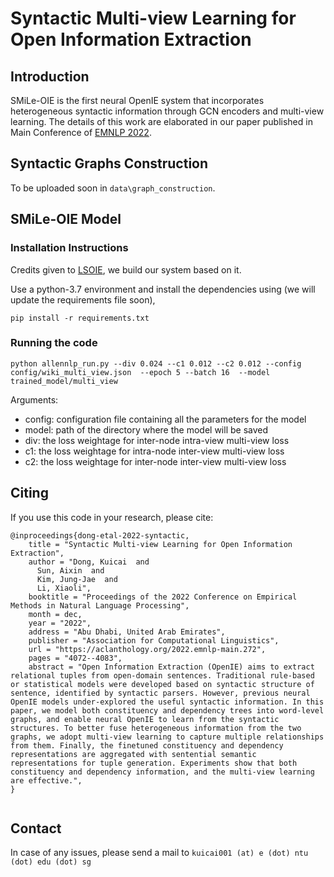 # Syntactic Multi-view Learning for Open Information Extraction

## Introduction
SMiLe-OIE is the first neural OpenIE system that incorporates heterogeneous syntactic information through GCN encoders and multi-view learning. The details of this work are elaborated in our paper published in Main Conference of [EMNLP 2022](https://aclanthology.org/2022.emnlp-main.272/).

## Syntactic Graphs Construction
To be uploaded soon in 
```data\graph_construction```.

## SMiLe-OIE Model
### Installation Instructions
Credits given to [LSOIE](https://github.com/Jacobsolawetz/large-scale-oie), we build our system based on it.

Use a python-3.7 environment and install the dependencies using (we will update the requirements file soon),
```
pip install -r requirements.txt
```

### Running the code

```
python allennlp_run.py --div 0.024 --c1 0.012 --c2 0.012 --config config/wiki_multi_view.json  --epoch 5 --batch 16  --model trained_model/multi_view
```
Arguments:
- config: configuration file containing all the parameters for the model
- model:  path of the directory where the model will be saved
- div:  the loss weightage for inter-node intra-view multi-view loss
- c1:  the loss weightage for intra-node inter-view multi-view loss
- c2:  the loss weightage for inter-node inter-view multi-view loss


## Citing
If you use this code in your research, please cite:

```
@inproceedings{dong-etal-2022-syntactic,
    title = "Syntactic Multi-view Learning for Open Information Extraction",
    author = "Dong, Kuicai  and
      Sun, Aixin  and
      Kim, Jung-Jae  and
      Li, Xiaoli",
    booktitle = "Proceedings of the 2022 Conference on Empirical Methods in Natural Language Processing",
    month = dec,
    year = "2022",
    address = "Abu Dhabi, United Arab Emirates",
    publisher = "Association for Computational Linguistics",
    url = "https://aclanthology.org/2022.emnlp-main.272",
    pages = "4072--4083",
    abstract = "Open Information Extraction (OpenIE) aims to extract relational tuples from open-domain sentences. Traditional rule-based or statistical models were developed based on syntactic structure of sentence, identified by syntactic parsers. However, previous neural OpenIE models under-explored the useful syntactic information. In this paper, we model both constituency and dependency trees into word-level graphs, and enable neural OpenIE to learn from the syntactic structures. To better fuse heterogeneous information from the two graphs, we adopt multi-view learning to capture multiple relationships from them. Finally, the finetuned constituency and dependency representations are aggregated with sentential semantic representations for tuple generation. Experiments show that both constituency and dependency information, and the multi-view learning are effective.",
}


```

## Contact
In case of any issues, please send a mail to
```kuicai001 (at) e (dot) ntu (dot) edu (dot) sg```
